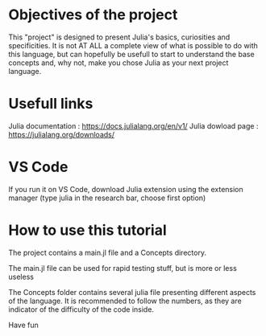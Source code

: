# Objectives of the project
This "project" is designed to present Julia's basics, curiosities and specificities. It is not AT ALL a complete view of what is possible to do with this language, but can hopefully be usefull to start to understand the base concepts and, why not, make you chose Julia as your next project language.


# Usefull links
Julia documentation : https://docs.julialang.org/en/v1/
Julia dowload page : https://julialang.org/downloads/

# VS Code
If you run it on VS Code, download Julia extension using the extension manager (type julia in the research bar, choose first option)

# How to use this tutorial
The project contains a main.jl file and a Concepts directory.

The main.jl file can be used for rapid testing stuff, but is more or less useless

The Concepts folder contains several julia file presenting different aspects of the language. It is recommended to follow the numbers, as they are indicator of the difficulty of the code inside.

Have fun